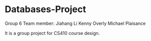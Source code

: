 # Databases-Project

Group 6
Team member: 
Jiahang Li
Kenny Overly
Michael Plaisance

It is a group project for CS410 course design.

